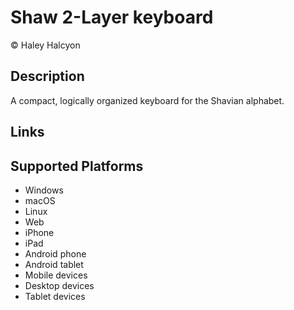 Shaw 2-Layer keyboard
==============

© Haley Halcyon

Description
-----------
A compact, logically organized keyboard for the Shavian alphabet.

Links
-----

Supported Platforms
-------------------
 * Windows
 * macOS
 * Linux
 * Web
 * iPhone
 * iPad
 * Android phone
 * Android tablet
 * Mobile devices
 * Desktop devices
 * Tablet devices

